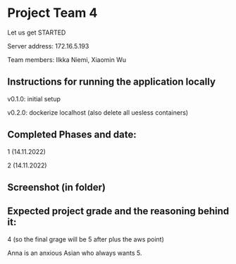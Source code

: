 # Project Team 4

Let us get STARTED

Server address: 172.16.5.193

Team members: Ilkka Niemi, Xiaomin Wu



## Instructions for running the application locally
 v0.1.0: initial setup

 v0.2.0: dockerize localhost (also delete all uesless containers)

## Completed Phases and date:
 1 (14.11.2022)

 2 (14.11.2022)

## Screenshot (in folder)


## Expected project grade and the reasoning behind it:
  4 (so the final grage will be 5 after plus the aws point)

  Anna is an anxious Asian who always wants 5.
